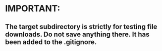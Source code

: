# IMPORTANT:
## The **target** subdirectory is strictly for testing file downloads. Do not save anything there. It has been added to the .gitignore.